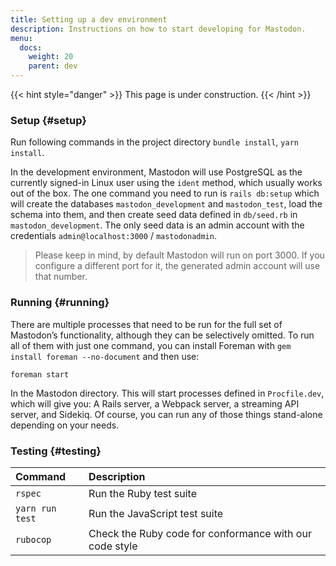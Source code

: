 ```yaml
---
title: Setting up a dev environment
description: Instructions on how to start developing for Mastodon.
menu:
  docs:
    weight: 20
    parent: dev
---
```


{{< hint style="danger" >}}
This page is under construction.
{{< /hint >}}

### Setup {#setup}

Run following commands in the project directory `bundle install`, `yarn install`.

In the development environment, Mastodon will use PostgreSQL as the currently signed-in Linux user using the `ident` method, which usually works out of the box. The one command you need to run is `rails db:setup` which will create the databases `mastodon_development` and `mastodon_test`, load the schema into them, and then create seed data defined in `db/seed.rb` in `mastodon_development`. The only seed data is an admin account with the credentials `admin@localhost:3000` / `mastodonadmin`.

> Please keep in mind, by default Mastodon will run on port 3000. If you configure a different port for it, the generated admin account will use that number.

### Running {#running}

There are multiple processes that need to be run for the full set of Mastodon’s functionality, although they can be selectively omitted. To run all of them with just one command, you can install Foreman with `gem install foreman --no-document` and then use:

```text
foreman start
```

In the Mastodon directory. This will start processes defined in `Procfile.dev`, which will give you: A Rails server, a Webpack server, a streaming API server, and Sidekiq. Of course, you can run any of those things stand-alone depending on your needs.

### Testing {#testing}

| Command | Description |
| :--- | :--- |
| `rspec` | Run the Ruby test suite |
| `yarn run test` | Run the JavaScript test suite |
| `rubocop` | Check the Ruby code for conformance with our code style |

